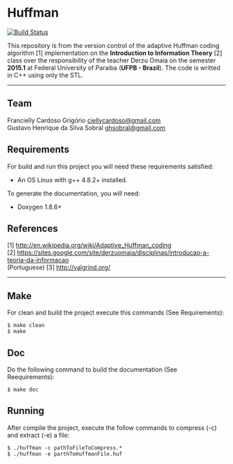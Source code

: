 # Huffman

[![Build Status](https://api.travis-ci.org/gustavosobral/huffman.svg?branch=master)](https://travis-ci.org/gustavosobral/huffman)

This repository is from the version control of the adaptive Huffman coding algorithm [1] implementation on the **Introduction to Information Theory** [2] class over the responsibility of the teacher Derzu Omaia on the semester **2015.1** at Federal University of Paraiba (**UFPB - Brazil**). The code is writted in C++ using only the STL.

- - -
## Team

Francielly Cardoso Grigório <ciellycardoso@gmail.com> <br>
Gustavo Henrique da Silva Sobral <ghsobral@gmail.com> <br>

## Requirements

For build and run this project you will need these requirements satisfied:
- An OS Linux with g++ 4.8.2+ installed.

To generate the documentation, you will need:
- Doxygen 1.8.6+

## References

[1] http://en.wikipedia.org/wiki/Adaptive_Huffman_coding <br>
[2] https://sites.google.com/site/derzuomaia/disciplinas/introducao-a-teoria-da-informacao <br> (Portuguese)
[3] http://valgrind.org/ <br>

- - -
## Make

For clean and build the project execute this commands (See Requirements):
~~~
$ make clean
$ make
~~~

## Doc

Do the following command to build the documentation (See Reequirements):
~~~
$ make doc
~~~

## Running

After compile the project, execute the follow commands to compress (-c) and extract (-e) a file:
~~~~
$ ./huffman -c pathToFileToCompress.*
$ ./huffman -e parthToHuffmanFile.huf
~~~~